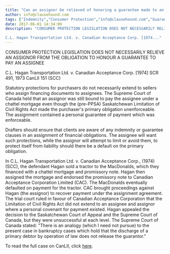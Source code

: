 ```yaml
---
title: "Can an assignor be relieved of honoring a guarantee made to an assignee in the event of a default?"
author: info@clausehound.com
tags: ["Indemnity","Consumer Protection","info@clausehound.com","Guarantee"]
date: 2017-06-01 14:34:09
description: "CONSUMER PROTECTION LEGISLATION DOES NOT NECESSARILY RELIEVE AN ASSIGNOR FROM THE OBLIGATION TO HONOUR A GUARANTEE TO PAY AN ASSIGNEE

C.L. Hagan Transportation Ltd. v. Canadian Acceptance Corp. [1974..."
---
```


CONSUMER PROTECTION LEGISLATION DOES NOT NECESSARILY RELIEVE AN ASSIGNOR FROM THE OBLIGATION TO HONOUR A GUARANTEE TO PAY AN ASSIGNEE

C.L. Hagan Transportation Ltd. v. Canadian Acceptance Corp. [1974] SCR 491, 1973 CanLII 151 (SCC)

Statutory protections for purchasers do not necessarily extend to sellers who assign financing documents to assignees. The Supreme Court of Canada held that an assignor was still bound to pay the assignee under a chattel mortgage even though the (pre-PPSA) Saskatchewan Limitation of Civil Rights Act made the purchaser's primary obligation unenforceable. The assignment contained a personal guarantee of payment which was enforceable.

Drafters should ensure that clients are aware of any indemnity or guarantee clauses in an assignment of financial obligations. The assignee will want such protections, while the assignor will attempt to limit or avoid them, to protect itself from liability should there be a default on the primary obligation.

In C.L. Hagan Transportation Ltd. v. Canadian Acceptance Corp., (1974) (SCC), the defendant Hagan sold a tractor to the MacDonalds, which they financed with a chattel mortgage and promissory note. Hagan then assigned the mortgage and endorsed the promissory note to Canadian Acceptance Corporation Limited (CAC). The MacDonalds eventually defaulted on payment for the tractor. CAC brought proceedings against Hagan (the assignor) to recover payment under the assignment agreement. The trial court ruled in favour of Canadian Acceptance Corporation that the Limitation of Civil Rights Act did not extend to an assignee and assignor where a personal covenant for payment existed. Hagan appealed the decision to the Saskatchewan Court of Appeal and the Supreme Court of Canada, but they were unsuccessful at each level. The Supreme Court of Canada stated: "There is an analogy (which I need not pursue) to the present case in bankruptcy cases which hold that the discharge of a primary debtor by operation of law does not release the guarantor."

To read the full case on CanLII, click [here](http://www.canlii.org/en/ca/scc/doc/1973/1973canlii151/1973canlii151.html).